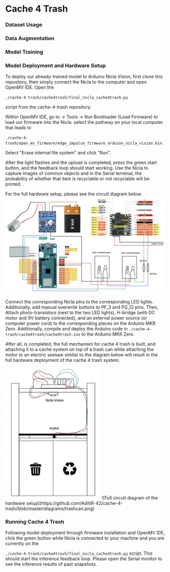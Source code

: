 # Cache 4 Trash

### Dataset Usage

### Data Augmentation

### Model Training

### Model Deployment and Hardware Setup

To deploy our already-trained model to Arduino Nicla Vision, first clone this repository, then simply connect the Nicla to the computer and open OpenMV IDE. Open the 

`./cache-4-trash/cache4trash/final_nicla_cache4trash.py` 

script from the cache-4-trash repository. 

Within OpenMV IDE, go to -> Tools -> Run Bootloader (Load Firmware) to load our firmware into the Nicla. select the pathway on your local computer that leads to

`./cache-4-trash/open_mv_firmware/edge_impulse_firmware_arduino_nicla_vision.bin`. 

Select "Erase internal file system" and click "Run". 

After the light flashes and the upload is completed, press the green start button, and the feedback loop should start working. Use the Nicla to capture images of common objects and in the Serial terminal, the probability of whether that item is recyclable or not recyclable will be printed.


For the full hardware setup, please see the circuit diagram below. 
![Full circuit diagram of the hardware setup](https://github.com/AditiR-42/cache-4-trash/blob/master/diagrams/circuit.png)

Connect the corresponding Nicla pins to the corresponding LED lights. Additionally, add manual overwrite buttons to PF_3 and PG_12 pins. Then, Attach photo-transistors (next to the two LED lights), H-bridge (with DC motor and 9V battery connected), and an external power source (or computer power cord) to the corresponding places on the Arduino MKR Zero. Additionally, compile and deploy the Arduino code in 
`./cache-4-trash/cache4trash/cache4trash.ino` to the Arduino MKR Zero. 

After all, is completed, the full mechanism for cache 4 trash is built, and attaching it to a cache system on top of a trash can while attaching the motor to an electric seesaw similar to the diagram below will result in the full hardware deployment of the cache 4 trash system. 

<img src="https://github.com/AditiR-42/cache-4-trash/blob/master/diagrams/trashcan.png" alt="Alt text" width="300"/>
![Full circuit diagram of the hardware setup](https://github.com/AditiR-42/cache-4-trash/blob/master/diagrams/trashcan.png)

### Running Cache 4 Trash

Following model deployment through firmware installation and OpenMV IDE, click the green button while Nicla is connected to your machine and you are currently on the 

`./cache-4-trash/cache4trash/final_nicla_cache4trash.py` script. This should start the inference feedback loop. Please open the Serial monitor to see the inference results of past snapshots. 
